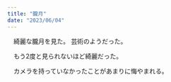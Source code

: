 ```yaml
---
title: "朧月"
date: "2023/06/04"
---
```


　綺麗な朧月を見た。
芸術のようだった。

　もう2度と見られないほど綺麗だった。

　カメラを持っていなかったことがあまりに悔やまれる。